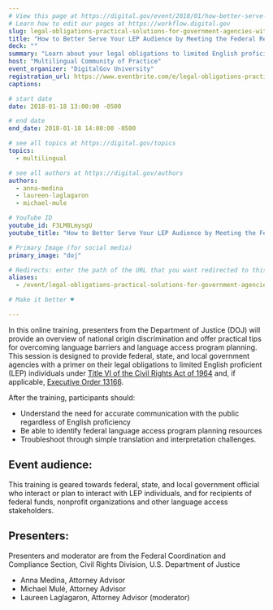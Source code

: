 ```yaml
---
# View this page at https://digital.gov/event/2018/01/how-better-serve-your-lep-audience
# Learn how to edit our pages at https://workflow.digital.gov
slug: legal-obligations-practical-solutions-for-government-agencies-with-a-lep-audience
title: "How to Better Serve Your LEP Audience by Meeting the Federal Requirements"
deck: ""
summary: "Learn about your legal obligations to limited English proficient individuals (LEP) as a federal, state, or local government agency. We'll provide an overview of national origin discrimination and offer practical tips for overcoming language barriers and language access program planning."
host: "Multilingual Community of Practice"
event_organizer: "DigitalGov University"
registration_url: https://www.eventbrite.com/e/legal-obligations-practical-solutions-if-your-agency-interacts-with-lep-audiences-registration-40912496378
captions: 

# start date
date: 2018-01-18 13:00:00 -0500

# end date
end_date: 2018-01-18 14:00:00 -0500

# see all topics at https://digital.gov/topics
topics: 
  - multilingual

# see all authors at https://digital.gov/authors
authors: 
  - anna-medina
  - laureen-laglagaron
  - michael-mule

# YouTube ID
youtube_id: F3LM8LmysgU
youtube_title: "How to Better Serve Your LEP Audience by Meeting the Federal Requirements"

# Primary Image (for social media)
primary_image: "doj"

# Redirects: enter the path of the URL that you want redirected to this page
aliases: 
  - /event/legal-obligations-practical-solutions-for-government-agencies-with-a-lep-audience/

# Make it better ♥

---
```


In this online training, presenters from the Department of Justice (DOJ) will provide an overview of national origin discrimination and offer practical tips for overcoming language barriers and language access program planning. This session is designed to provide federal, state, and local government agencies with a primer on their legal obligations to limited English proficient (LEP) individuals under [Title VI of the Civil Rights Act of 1964](https://www.justice.gov/crt/fcs/TitleVI) and, if applicable, [Executive Order 13166](https://www.justice.gov/crt/executive-order-13166).

After the training, participants should:

* Understand the need for accurate communication with the public regardless of English proficiency
* Be able to identify federal language access program planning resources
* Troubleshoot through simple translation and interpretation challenges.

## Event audience:

This training is geared towards federal, state, and local government official who interact or plan to interact with LEP individuals, and for recipients of federal funds, nonprofit organizations and other language access stakeholders.

## Presenters:

Presenters and moderator are from the Federal Coordination and Compliance Section, Civil Rights Division, U.S. Department of Justice

* Anna Medina, Attorney Advisor
* Michael Mulé, Attorney Advisor
* Laureen Laglagaron, Attorney Advisor (moderator)
